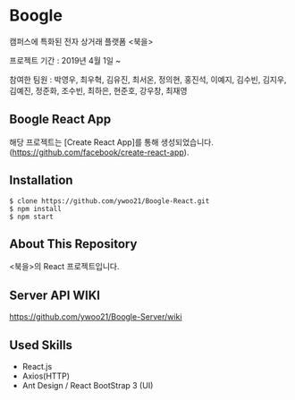 # Boogle

캠퍼스에 특화된 전자 상거래 플랫폼 <북을>

프로젝트 기간 : 2019년 4월 1일 ~

참여한 팀원 : 박영우, 최우혁, 김유진, 최서온, 정의현, 홍진석, 이예지, 김수빈, 김지우, 김예진, 정준화, 조수빈, 최하은, 현준호, 강우창, 최재영

## Boogle React App

해당 프로젝트는 [Create React App]를 통해 생성되었습니다.(<https://github.com/facebook/create-react-app>).

## Installation

```
$ clone https://github.com/ywoo21/Boogle-React.git
$ npm install
$ npm start
```

## About This Repository

<북을>의 React 프로젝트입니다.

## Server API WIKI
https://github.com/ywoo21/Boogle-Server/wiki

## Used Skills

- React.js
- Axios(HTTP)
- Ant Design / React BootStrap 3 (UI)
